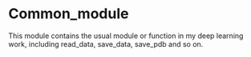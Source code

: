 # Common_module

This module contains the usual module or function in my deep learning work, including read_data, save_data, save_pdb and so on.
